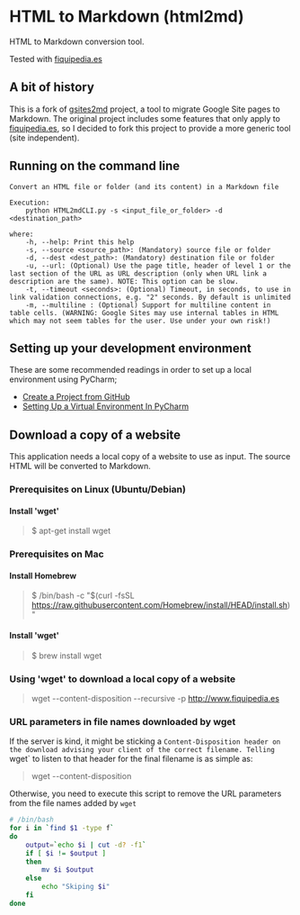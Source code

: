 # HTML to Markdown (html2md)
HTML to Markdown conversion tool.

Tested with [fiquipedia.es](http://fiquipedia.es) 

## A bit of history
This is a fork of [gsites2md](https://github.com/joaquinOnSoft/gsites2md) project, a tool
to migrate Google Site pages to Markdown. The original project includes 
some features that only apply to [fiquipedia.es](http://www.fiquipedia.es), so I decided to fork this project
to provide a more generic tool (site independent).

## Running on the command line

```
Convert an HTML file or folder (and its content) in a Markdown file

Execution:
	python HTML2mdCLI.py -s <input_file_or_folder> -d <destination_path>
	
where:
	-h, --help: Print this help
	-s, --source <source_path>: (Mandatory) source file or folder
	-d, --dest <dest_path>: (Mandatory) destination file or folder
	-u, --url: (Optional) Use the page title, header of level 1 or the last section of the URL as URL description (only when URL link a description are the same). NOTE: This option can be slow.
	-t, --timeout <seconds>: (Optional) Timeout, in seconds, to use in link validation connections, e.g. "2" seconds. By default is unlimited
	-m, --multiline : (Optional) Support for multiline content in table cells. (WARNING: Google Sites may use internal tables in HTML which may not seem tables for the user. Use under your own risk!)	
```

## Setting up your development environment
These are some recommended readings in order to set up a local environment using PyCharm;
   * [Create a Project from GitHub](https://www.jetbrains.com/pycharm/guide/tips/create-project-from-github/)
   * [Setting Up a Virtual Environment In PyCharm](https://arcade.academy/venv_install/index.html)
   
## Download a copy of a website

This application needs a local copy of a website to use as input. The source HTML will be 
converted to Markdown.

### Prerequisites on Linux (Ubuntu/Debian)

#### Install 'wget'
> $ apt-get install wget

### Prerequisites on Mac

#### Install Homebrew
> $ /bin/bash -c "$(curl -fsSL https://raw.githubusercontent.com/Homebrew/install/HEAD/install.sh)"

#### Install 'wget'
> $ brew install wget

### Using 'wget' to download a local copy of a website
> wget --content-disposition --recursive -p http://www.fiquipedia.es

### URL parameters in file names downloaded by wget
If the server is kind, it might be sticking a `Content-Disposition header on 
the download advising your client of the correct filename. Telling `wget` to 
listen to that header for the final filename is as simple as:

> wget --content-disposition

Otherwise, you need to execute this script to remove the URL parameters from
the file names added by `wget` 

```sh
# /bin/bash
for i in `find $1 -type f`
do
    output=`echo $i | cut -d? -f1`
    if [ $i != $output ]
    then
        mv $i $output
    else
        echo "Skiping $i"
    fi
done
```

